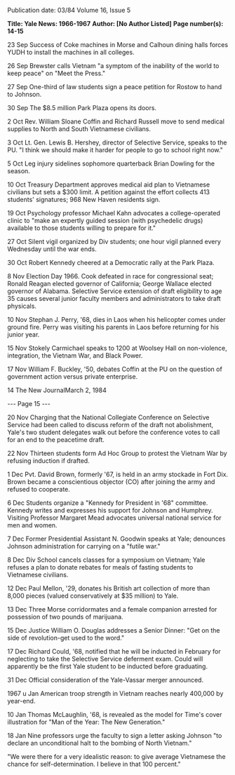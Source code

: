 Publication date: 03/84
Volume 16, Issue 5

**Title: Yale News: 1966-1967**
**Author:  [No Author Listed]**
**Page number(s): 14-15**

23 Sep 
Success of Coke machines in Morse 
and Calhoun dining halls forces 
YUDH to install the machines in all 
colleges. 

26 Sep 
Brewster calls Vietnam "a symptom 
of the inability of the world to keep 
peace" on "Meet the Press." 

27 Sep 
One-third of law students sign a 
peace petition for Rostow to hand to 
Johnson. 

30 Sep 
The $8.5 million Park Plaza opens its 
doors. 

2 Oct 
Rev. William Sloane Coffin and 
Richard 
Russell 
move 
to send 
medical supplies to North and South 
Vietnamese civilians. 

3 Oct 
Lt. Gen. Lewis B. Hershey, director 
of Selective Service, speaks to the 
PU. "I think we should make it 
harder for people to go to school right 
now." 

5 Oct 
Leg injury sidelines sophomore 
quarterback Brian Dowling for the 
season. 

10 Oct 
Treasury 
Department approves 
medical aid plan to Vietnamese 
civilians but sets a $300 limit. A petition against the effort collects 413 students' signatures; 968 New Haven 
residents sign. 

19 Oct 
Psychology professor Michael Kahn 
advocates a college-operated clinic to 
"make an expertly guided session 
(with psychedelic drugs) available to 
those students willing to prepare for 
it." 

27 Oct 
Silent vigil 
organized by Div 
students; one hour vigil planned 
every Wednesday until the war ends. 

30 Oct 
Robert 
Kennedy cheered at a 
Democratic rally at the Park Plaza. 

8 Nov 
Election Day 1966. Cook defeated in 
race for congressional seat; Ronald 
Reagan elected governor of California; George Wallace elected governor 
of Alabama. Selective Service extension of draft eligibility to age 35 
causes several junior faculty members 
and administrators to take draft 
physicals. 

10 Nov 
Stephan J. Perry, '68, dies in Laos 
when his helicopter comes under 
ground fire. Perry was visiting his 
parents in Laos before returning for 
his junior year. 

15 Nov 
Stokely Carmichael speaks to 1200 at 
Woolsey Hall on non-violence, integration, the Vietnam War, and 
Black Power. 

17 Nov 
William F. Buckley, '50, debates Coffin at the PU on the question of 
government action versus private 
enterprise. 

14 The New JournalMarch 2, 1984 

--- Page 15 ---

20 Nov 
Charging that the National Collegiate Conference on Selective Service had been called to discuss reform 
of the draft not abolishment, Yale's 
two student delegates walk out before 
the conference votes to call for an end 
to the peacetime draft. 

22 Nov 
Thirteen students form Ad Hoc 
Group to protest the Vietnam War by 
refusing induction if drafted. 

1 Dec 
Pvt. David Brown, formerly '67, is 
held in an army stockade in Fort Dix. 
Brown became a conscientious objector (CO) after joining the army and 
refused to cooperate. 

6 Dec 
Students organize a "Kennedy for 
President in '68" committee. Kennedy 
writes and expresses his support for 
Johnson and Humphrey. Visiting 
Professor Margaret Mead advocates 
universal national service for men 
and 
women. 

7 Dec 
Former Presidential 
Assistant 
N. 
Goodwin 
speaks at Yale; denounces Johnson 
administration for carrying on a 
"futile war." 

8 Dec 
Div School cancels classes for a symposium on Vietnam; Yale refuses a 
plan to donate rebates for meals of 
fasting students to 
Vietnamese 
civilians. 

12 Dec 
Paul Mellon, '29, donates his British 
art collection of more than 8,000 
pieces (valued conservatively at $35 
million) to Yale. 

13 Dec 
Three Morse corridormates and a 
female companion arrested for possession of two pounds of marijuana. 

15 Dec 
Justice William O. Douglas addresses 
a Senior Dinner: "Get on the side of 
revolution-get used to the word." 

17 Dec 
Richard Could, '68, notified that he 
will be inducted in February for 
neglecting to take the Selective Service deferment exam. Could will apparently be the first Yale student to 
be inducted before graduating. 

31 Dec 
Official consideration of the 
Yale-Vassar merger announced. 

1967 
u Jan 
American troop strength in Vietnam 
reaches nearly 400,000 by year-end. 

10 Jan 
Thomas McLaughlin, '68, is revealed 
as the model for Time's cover illustration for "Man of the Year: The New 
Generation." 

18 Jan 
Nine professors urge the faculty to 
sign a 
letter asking Johnson "to 
declare an unconditional halt to the 
bombing of North Vietnam." 

"We were there for a very idealistic reason: 
to give average Vietnamese the chance for 
self-determination. I believe in that 100 percent."